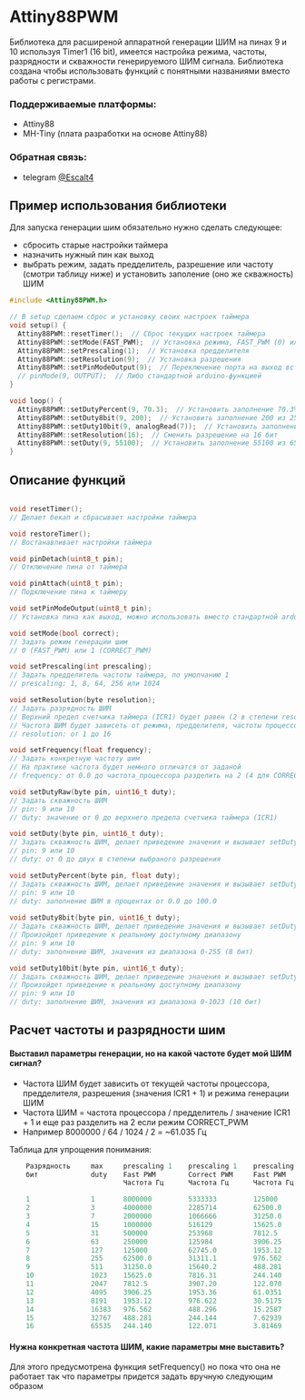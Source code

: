# Attiny88PWM

Библиотека для расширеной аппаратной генерации ШИМ на пинах 9 и 10 используя Timer1 (16 bit), имеется настройка режима, частоты, разрядности и скважности генерируемого ШИМ сигнала. Библиотека создана чтобы использовать функций с понятными названиями вместо работы с регистрами.

### Поддерживаемые платформы:
- Attiny88
- MH-Tiny (плата разработки на основе Attiny88)
### Обратная связь:
- telegram [@Escalt4](https://t.me/Escalt4)


## Пример использования библиотеки
Для запуска генерации шим обязательно нужно сделать следующее:
- сбросить старые настройки таймера
- назначить нужный пин как выход
- выбрать режим, задать предделитель, разрешение или частоту (смотри таблицу ниже) и установить заполение (оно же скважность) ШИМ

```cpp
#include <Attiny88PWM.h>

// В setup сделаем cброс и установку своих настроек таймера
void setup() { 
  Attiny88PWM::resetTimer();  // Сброс текущих настроек таймера
  Attiny88PWM::setMode(FAST_PWM);  // Установка режима, FAST_PWM (0) или CORRECT_PWM (1)
  Attiny88PWM::setPrescaling(1);  // Установка предделителя
  Attiny88PWM::setResolution(9);  // Установка разрешения
  Attiny88PWM::setPinModeOutput(9);  // Переключение порта на выход встроеной функцией
  // pinMode(9, OUTPUT);  // Либо стандартной arduino-функцией
}

void loop() {
  Attiny88PWM::setDutyPercent(9, 70.3);  // Установить заполнение 70.3% на 9 выводе
  Attiny88PWM::setDuty8bit(9, 200);  // Установить заполнение 200 из 255 на 9 выводе, как в analogWrite(pin, value)
  Attiny88PWM::setDuty10bit(9, analogRead(7));  // Установить заполнение равное значению analogRead(pin) которая возвращает от 0 до 1023
  Attiny88PWM::setResolution(16);  // Сменить разрешение на 16 бит
  Attiny88PWM::setDuty(9, 55100);  // Установить заполнение 55100 из 65535 на 9 выводе  
}
```

## Описание функций
```cpp

void resetTimer();
// Делает бекап и сбрасывает настройки таймера

void restoreTimer();
// Востанавливает настройки таймера

void pinDetach(uint8_t pin);
// Отключение пина от таймера

void pinAttach(uint8_t pin);
// Подключение пина к таймеру

void setPinModeOutput(uint8_t pin);
// Установка пина как выход, можно использовать вместо стандартной arduino-функцией

void setMode(bool correct);
// Задать режим генерации шим
// 0 (FAST_PWM) или 1 (CORRECT_PWM)

void setPrescaling(int prescaling);
// Задать предделитель частоты таймера, по умолчанию 1
// prescaling: 1, 8, 64, 256 или 1024

void setResolution(byte resolution);
// Задать разрядность ШИМ
// Верхний предел счетчика таймера (ICR1) будет равен (2 в степени resolution) - 1
// Частота ШИМ будет зависеть от режима, предделителя, частоты процессора
// resolution: от 1 до 16

void setFrequency(float frequency);
// Задать конкретную частоту шим 
// На практике частота будет немного отличатся от заданой 
// frequency: от 0.0 до частота_процессора разделить на 2 (4 для CORRECT_PWM)

void setDutyRaw(byte pin, uint16_t duty);
// Задать скважность ШИМ 
// pin: 9 или 10
// duty: значение от 0 до верхнего предела счетчика таймера (ICR1)

void setDuty(byte pin, uint16_t duty);
// Задать скважность ШИМ, делает приведение значения и вызывает setDutyRaw
// pin: 9 или 10
// duty: от 0 до двух в степени выбраного разрешения 

void setDutyPercent(byte pin, float duty);
// Задать скважность ШИМ, делает приведение значения и вызывает setDutyRaw
// pin: 9 или 10
// duty: заполнение ШИМ в процентах от 0.0 до 100.0
   
void setDuty8bit(byte pin, uint16_t duty);
// Задать скважность ШИМ, делает приведение значения и вызывает setDutyRaw
// Произойдет приведение к реальному доступному диапазону
// pin: 9 или 10
// duty: заполнение ШИМ, значения из диапазона 0-255 (8 бит)

void setDuty10bit(byte pin, uint16_t duty);
// Задать скважность ШИМ, делает приведение значения и вызывает setDutyRaw
// Произойдет приведение к реальному доступному диапазону
// pin: 9 или 10
// duty: заполнение ШИМ, значения из диапазона 0-1023 (10 бит)
```

## Расчет частоты и разрядности шим
#### Выставил параметры генерации, но на какой частоте будет мой ШИМ сигнал?
- Частота ШИМ будет зависить от текущей частоты процессора, предделителя, разрешения (значения ICR1 + 1) и режима генерации ШИМ
- Частота ШИМ = частота процессора / предделитель / значение ICR1 + 1 и еще раз разделить на 2 если режим CORRECT_PWM
- Например 8000000 / 64 / 1024 / 2 = ~61.035 Гц

Таблица для упрощения понимания:
```cpp
    Разрядность  	max  	prescaling 1   	prescaling 1   	prescaling 64  	prescaling 64  	prescaling 1024	prescaling 1024
    бит          	duty 	Fast PWM       	Correct PWM    	Fast PWM       	Correct PWM    	Fast PWM
                            Частота Гц     	Частота Гц     	Частота Гц     	Частота Гц     	Частота Гц     	Частота Гц

    1            	1    	8000000        	5333333        	125000        	83333.3        	7812.5         	5208.33
    2            	3    	4000000        	2285714        	62500.0        	35714.2        	3906.25        	2232.14
    3            	7    	2000000        	1066666        	31250.0        	16666.6        	1953.12        	1041.66
    4            	15   	1000000        	516129        	15625.0        	8064.51        	976.562        	504.032
    5            	31   	500000        	253968        	7812.5         	3968.25        	488.281        	248.015
    6            	63   	250000        	125984        	3906.25        	1968.50        	244.140        	123.031
    7            	127  	125000        	62745.0        	1953.12        	980.392        	122.070        	61.2745
    8            	255  	62500.0        	31311.1        	976.562        	489.236        	61.0351        	30.5772
    9            	511  	31250.0        	15640.2        	488.281        	244.379        	30.5175        	15.2737
    10           	1023 	15625.0        	7816.31        	244.140        	122.129        	15.2587        	7.63312
    11           	2047 	7812.5         	3907.20        	122.070        	61.0500        	7.62939        	3.81562
    12           	4095 	3906.25        	1953.36        	61.0351        	30.5213        	3.81469        	1.90758
    13           	8191 	1953.12        	976.622        	30.5175        	15.2597        	1.90734        	0.95373
    14           	16383	976.562        	488.296        	15.2587        	7.62962        	0.95367        	0.47685
    15           	32767	488.281        	244.144        	7.62939        	3.81475        	0.47683        	0.23842
    16           	65535	244.140        	122.071        	3.81469        	1.90736        	0.23841        	0.11921
```
#### Нужна конкретная частота ШИМ, какие параметры мне выставить?
Для этого предусмотрена функция setFrequency() но пока что она не работает так что параметры придется задать вручную следующим образом
    
